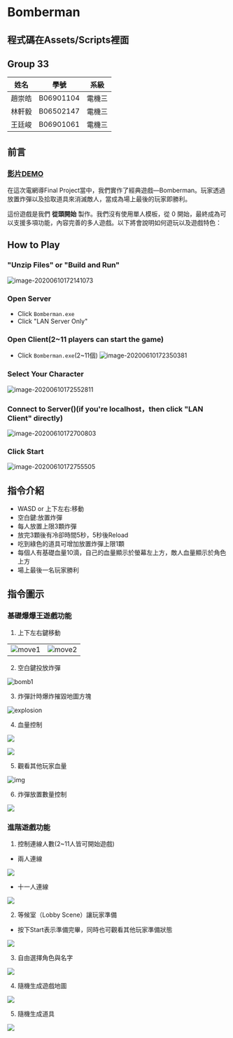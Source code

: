 # Bomberman 
## **程式碼在Assets/Scripts裡面**

## Group 33

| 姓名   | 學號      | 系級   |
| ------ | --------- | ------ |
| 趙崇皓 | B06901104 | 電機三 |
| 林軒毅 | B06502147 | 電機三 |
| 王廷峻 | B06901061 | 電機三 |


## 前言
### [影片DEMO](https://youtu.be/6v4whwohpU0)
在這次電網導Final Project當中，我們實作了經典遊戲—Bomberman。玩家透過放置炸彈以及拾取道具來消滅敵人，當成為場上最後的玩家即勝利。

這份遊戲是我們 **從頭開始** 製作。我們沒有使用單人模板，從 0 開始，最終成為可以支援多項功能，內容完善的多人遊戲。以下將會說明如何遊玩以及遊戲特色：
## How to Play

### "Unzip Files" or "Build and Run"

![image-20200610172141073](./images/readme1.png)

### Open Server
- Click `Bomberman.exe`
- Click "LAN Server Only"

### Open Client(2~11 players can start the game)
- Click `Bomberman.exe`(2~11個)
![image-20200610172350381](./images/readme2.png)

### Select Your Character

 ![image-20200610172552811](./images/readme3.png)

### Connect to Server()(if you're localhost，then click "LAN Client" directly)

![image-20200610172700803](./images/readme4.png)

### Click Start

![image-20200610172755505](./images/start.png)

## 指令介紹
- WASD or 上下左右:移動
- 空白鍵:放置炸彈
- 每人放置上限3顆炸彈
- 放完3顆後有冷卻時間5秒，5秒後Reload
- 吃到綠色的道具可增加放置炸彈上限1顆
- 每個人有基礎血量10滴，自己的血量顯示於螢幕左上方，敵人血量顯示於角色上方
- 場上最後一名玩家勝利

## 指令圖示

### 基礎爆爆王遊戲功能

1. 上下左右鍵移動

|                              |                              |
| :--------------------------: | :--------------------------: |
| ![move1](./images/move1.jpg) | ![move2](./images/move2.jpg) |

2. 空白鍵投放炸彈

![bomb1](./images/bomb1.jpg)

3. 炸彈計時爆炸摧毀地圖方塊

![explosion](./images/explosion.jpg)

4. 血量控制

![](./images/damage.jpg)

![](./images/damage2.jpg)

5. 觀看其他玩家血量

![img](./images/healthbar.png)

6. 炸彈放置數量控制

![](./images/num.jpg)

### 進階遊戲功能
1. 控制連線人數(2~11人皆可開始遊戲)

- 兩人連線

![](./images/lobby.jpg)

- 十一人連線

![](./images/lobby11.jpg)

2. 等候室（Lobby Scene）讓玩家準備

- 按下Start表示準備完畢，同時也可觀看其他玩家準備狀態

![](./images/ready.jpg)

3. 自由選擇角色與名字

![](./images/select.jpg)

4. 隨機生成遊戲地圖

![](./images/map.jpg)

5. 隨機生成道具

![](./images/item.jpg)